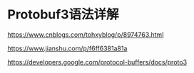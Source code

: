 # Protobuf3语法详解

https://www.cnblogs.com/tohxyblog/p/8974763.html

https://www.jianshu.com/p/f6ff6381a81a

https://developers.google.com/protocol-buffers/docs/proto3